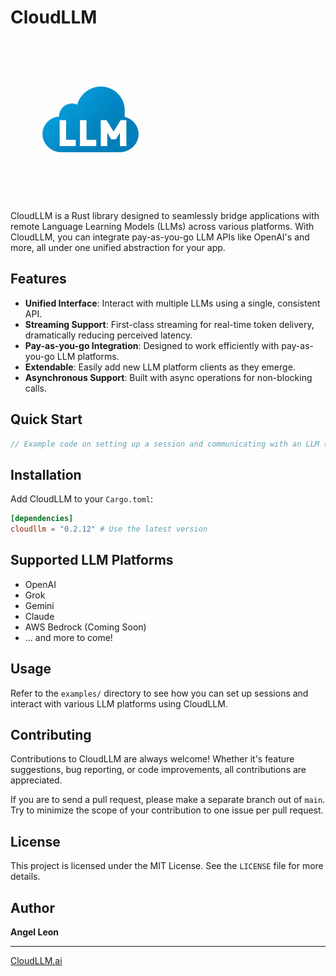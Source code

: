 

# CloudLLM

<img src="https://github.com/CloudLLM-ai/cloudllm/blob/main/logo.png?raw=true" width="256"/>

CloudLLM is a Rust library designed to seamlessly bridge applications with remote Language Learning Models (LLMs) across various platforms. With CloudLLM, you can integrate pay-as-you-go LLM APIs like OpenAI's and more, all under one unified abstraction for your app.

## Features

- **Unified Interface**: Interact with multiple LLMs using a single, consistent API.
- **Streaming Support**: First-class streaming for real-time token delivery, dramatically reducing perceived latency.
- **Pay-as-you-go Integration**: Designed to work efficiently with pay-as-you-go LLM platforms.
- **Extendable**: Easily add new LLM platform clients as they emerge.
- **Asynchronous Support**: Built with async operations for non-blocking calls.

## Quick Start

```rust
// Example code on setting up a session and communicating with an LLM (this is just a placeholder for now).
```

## Installation

Add CloudLLM to your `Cargo.toml`:

```toml
[dependencies]
cloudllm = "0.2.12" # Use the latest version
```

## Supported LLM Platforms

- OpenAI
- Grok
- Gemini
- Claude
- AWS Bedrock (Coming Soon)
- ... and more to come!

## Usage

Refer to the `examples/` directory to see how you can set up sessions and interact with various LLM platforms using CloudLLM.

## Contributing

Contributions to CloudLLM are always welcome! Whether it's feature suggestions, bug reporting, or code improvements, all contributions are appreciated.

If you are to send a pull request, please make a separate branch out of `main`. Try to minimize the scope of your contribution to one issue per pull request.

## License

This project is licensed under the MIT License. See the `LICENSE` file for more details.

## Author

**Angel Leon**

---

[CloudLLM.ai](https://cloudllm.ai)
